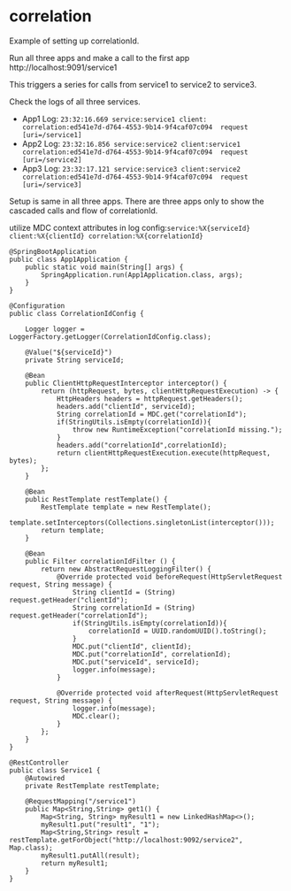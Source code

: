 # correlation

Example of setting up correlationId. 

Run all three apps and make a call to the first app
http://localhost:9091/service1

This triggers a series for calls from service1 to service2 to service3.

Check the logs of all three services.


* App1 Log: ```23:32:16.669 service:service1 client: correlation:ed541e7d-d764-4553-9b14-9f4caf07c094  request [uri=/service1]```
* App2 Log: ```23:32:16.856 service:service2 client:service1 correlation:ed541e7d-d764-4553-9b14-9f4caf07c094  request [uri=/service2]```
* App3 Log: ```23:32:17.121 service:service3 client:service2 correlation:ed541e7d-d764-4553-9b14-9f4caf07c094  request [uri=/service3]```



Setup is same in all three apps. There are three apps only to show the cascaded calls and flow of correlationId.


utilize MDC context attributes in log config:```service:%X{serviceId} client:%X{clientId} correlation:%X{correlationId}```

```
@SpringBootApplication
public class App1Application {
	public static void main(String[] args) {
		SpringApplication.run(App1Application.class, args);
	}
}
```

```
@Configuration
public class CorrelationIdConfig {

    Logger logger = LoggerFactory.getLogger(CorrelationIdConfig.class);

    @Value("${serviceId}")
    private String serviceId;

    @Bean
    public ClientHttpRequestInterceptor interceptor() {
        return (httpRequest, bytes, clientHttpRequestExecution) -> {
            HttpHeaders headers = httpRequest.getHeaders();
            headers.add("clientId", serviceId);
            String correlationId = MDC.get("correlationId");
            if(StringUtils.isEmpty(correlationId)){
                throw new RuntimeException("correlationId missing.");
            }
            headers.add("correlationId",correlationId);
            return clientHttpRequestExecution.execute(httpRequest, bytes);
        };
    }

    @Bean
    public RestTemplate restTemplate() {
        RestTemplate template = new RestTemplate();
        template.setInterceptors(Collections.singletonList(interceptor()));
        return template;
    }

    @Bean
    public Filter correlationIdFilter () {
        return new AbstractRequestLoggingFilter() {
            @Override protected void beforeRequest(HttpServletRequest request, String message) {
                String clientId = (String) request.getHeader("clientId");
                String correlationId = (String) request.getHeader("correlationId");
                if(StringUtils.isEmpty(correlationId)){
                    correlationId = UUID.randomUUID().toString();
                }
                MDC.put("clientId", clientId);
                MDC.put("correlationId", correlationId);
                MDC.put("serviceId", serviceId);
                logger.info(message);
            }

            @Override protected void afterRequest(HttpServletRequest request, String message) {
                logger.info(message);
                MDC.clear();
            }
        };
    }
}
```
```
@RestController
public class Service1 {
    @Autowired
    private RestTemplate restTemplate;

    @RequestMapping("/service1")
    public Map<String,String> get1() {
        Map<String, String> myResult1 = new LinkedHashMap<>();
        myResult1.put("result1", "1");
        Map<String,String> result = restTemplate.getForObject("http://localhost:9092/service2", Map.class);
        myResult1.putAll(result);
        return myResult1;
    }
}
```
